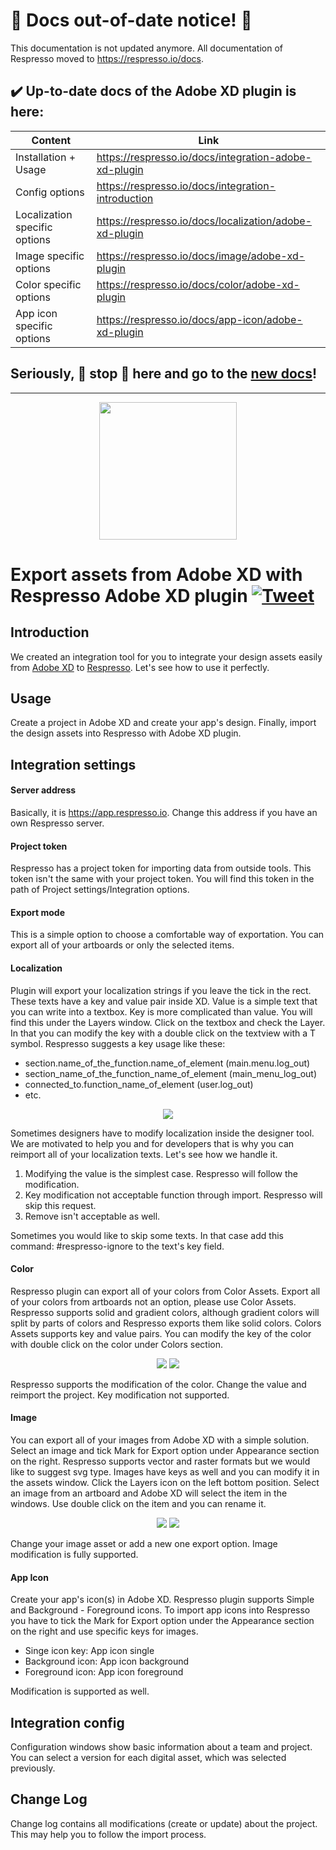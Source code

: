 # 🛑 Docs out-of-date notice! 🛑
This documentation is not updated anymore. 
All documentation of Respresso moved to https://respresso.io/docs.
## ✔️ Up-to-date docs of the Adobe XD plugin is here:
| Content                       | Link                                                                         |
| ----------------------------- | -----------------------------------------------------------------------------|
| Installation + Usage          | https://respresso.io/docs/integration-adobe-xd-plugin                        |
| Config options                | https://respresso.io/docs/integration-introduction                           |
| Localization specific options | https://respresso.io/docs/localization/adobe-xd-plugin                       |
| Image specific options        | https://respresso.io/docs/image/adobe-xd-plugin                              |
| Color specific options        | https://respresso.io/docs/color/adobe-xd-plugin                              |
| App icon specific options     | https://respresso.io/docs/app-icon/adobe-xd-plugin                           |

## Seriously, 🛑 stop 🛑 here and go to the [new docs](https://respresso.io/docs/integration-adobe-xd-plugin)!

---

[<div align="center"><img src="https://github.com/pontehu/respresso-adobexd/blob/master/documentation/adobexd-header.png" height="220" /></div>](https://respresso.io)  

# Export assets from Adobe XD with Respresso Adobe XD plugin [![Tweet](https://img.shields.io/twitter/url/http/shields.io.svg?style=social)](https://twitter.com/intent/tweet?text=Don't%20waste%20your%20time%21%20Respresso%20automatically%20delivers%20your%20design%20assets%20into%20your%20Respresso%20project&url=https://respresso.io&via=respresso_io&hashtags=designers,tool,plugin,localization,image,color,app-icon,resources,design-assets,automation,adobe-xd) 
 
## Introduction
We created an integration tool for you to integrate your design assets easily from [Adobe XD](https://www.adobe.com/products/xd.html) to [Respresso](https://respresso.io). Let's see how to use it perfectly.
 
## Usage
Create a project in Adobe XD and create your app's design. Finally, import the design assets into Respresso with Adobe XD plugin.
 
## Integration settings
 
 #### Server address
	
 Basically, it is https://app.respresso.io. Change this address if you have an own Respresso server.
 
 #### Project token
	
Respresso has a project token for importing data from outside tools. This token isn't the same with your project token.  You will find this token in the path of Project settings/Integration options.
	
 #### Export mode
This is a simple option to choose a comfortable way of exportation. You can export all of your artboards or only the selected items.
	
#### Localization
Plugin will export your localization strings if you leave the tick in the rect. These texts have a key and value pair inside XD. Value is a simple text that you can write into a textbox. Key is more complicated than value. You will find this under the Layers window. Click on the textbox and check the Layer. In that you can modify the key with a double click on the textview with a T symbol. Respresso suggests a key usage like these:
	
* section.name_of_the_function.name_of_element (main.menu.log_out)
* section_name_of_the_function_name_of_element (main_menu_log_out)
* connected_to.function_name_of_element (user.log_out)
* etc.
	
<p align="center"><img src="documentation/localization.png"></p>
 
Sometimes designers have to modify localization inside the designer tool. We are motivated to help you and for developers that is why you can reimport all of your localization texts. Let's see how we handle it.
 1. Modifying the value is the simplest case. Respresso will follow the modification.
 2. Key modification not acceptable function through import. Respresso will skip this request. 
 3. Remove isn't acceptable as well.
 
 Sometimes you would like to skip some texts. In that case add this command: #respresso-ignore to the text's key field.
	
#### Color
Respresso plugin can export all of your colors from Color Assets. Export all of your colors from artboards not an option, please use Color Assets. Respresso supports solid and gradient colors, although gradient colors will split by parts of colors and Respresso exports them like solid colors. Colors Assets supports key and value pairs. You can modify the key of the color with double click on the color under Colors section.
 
<p align="center">
	<img src="documentation/color_add.png">
	<img src="documentation/color_assets.png">
</p>
 
Respresso supports the modification of the color. Change the value and reimport the project. Key modification not supported.
	
#### Image
You can export all of your images from Adobe XD with a simple solution. Select an image and tick Mark for Export option under Appearance section on the right. Respresso supports vector and raster formats but we would like to suggest svg type. Images have keys as well and you can modify it in the assets window. Click the Layers icon on the left bottom position. Select an image from an artboard and Adobe XD will select the item in the windows. Use double click on the item and you can rename it.
 
<p align="center">
	<img src="documentation/export.png">
	<img src="documentation/image_rename.png">
</p>
 
Change your image asset or add a new one export option. Image modification is fully supported. 
	
#### App Icon
Create your app's icon(s) in Adobe XD. Respresso plugin supports Simple and Background - Foreground icons. To import app icons into Respresso you have to tick the Mark for Export option under the Appearance section on the right and use specific keys for images.
* Singe icon key: App icon single
* Background icon: App icon background
* Foreground icon: App icon foreground
 
Modification is supported as well.
 
## Integration config
 
Configuration windows show basic information about a team and project. You can select a version for each digital asset, which was selected previously. 
 
## Change Log
 
Change log contains all modifications (create or update) about the project. This may help you to follow the import process.
